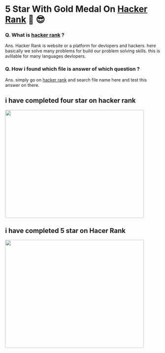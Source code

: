 # 5 Star With Gold Medal On [Hacker Rank](https://www.hackerrank.com)  :star_struck: :sunglasses:


### Q. What is [hacker rank](https://www.hackerrank.com) ?

Ans.  Hacker Rank is website or a platform for devlopers and hackers. here basically we solve many problems for build our problem solving skills. this is avlilable        for many languages devlopers. 

### Q. How i found which file is answer of which question ?

Ans. simply go on [hacker rank](https://www.hackerrank.com) and search file name here and test this answer on there. 

## i have completed four star on hacker rank
<img src="https://user-images.githubusercontent.com/51693679/103288011-f1fd4300-4a09-11eb-80c2-e0ed989c7573.png" data-canonical-src="https://user-images.githubusercontent.com/51693679/103288011-f1fd4300-4a09-11eb-80c2-e0ed989c7573.png" width="450" height="350" />

## i have completed 5 star on Hacer Rank
<img src="https://user-images.githubusercontent.com/51693679/104126981-89a54e80-5385-11eb-8c7a-440c58e2d624.png" data-canonical-src="https://user-images.githubusercontent.com/51693679/104126981-89a54e80-5385-11eb-8c7a-440c58e2d624.png" width="450" height="350" />

